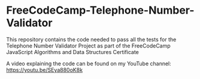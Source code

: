 # FreeCodeCamp-Telephone-Number-Validator
This repository contains the code needed to pass all the tests for the Telephone Number Validator Project as part of the FreeCodeCamp JavaScript Algorithms and Data Structures Certificate

A video explaining the code can be found on my YouTube channel: https://youtu.be/SEya880oK8k
